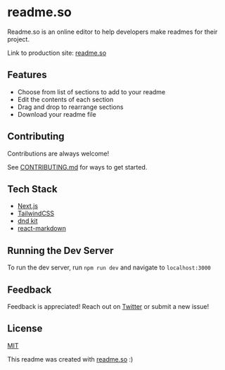 # readme.so

Readme.so is an online editor to help developers make readmes for their project.

Link to production site: [readme.so](https://readme.so)

## Features

- Choose from list of sections to add to your readme
- Edit the contents of each section
- Drag and drop to rearrange sections
- Download your readme file

## Contributing

Contributions are always welcome!

See [CONTRIBUTING.md](/CONTRIBUTING.md) for ways to get started.

## Tech Stack

- [Next.js](https://nextjs.org/)
- [TailwindCSS](https://tailwindcss.com/)
- [dnd kit](https://dndkit.com/)
- [react-markdown](https://github.com/remarkjs/react-markdown)

## Running the Dev Server

To run the dev server, run `npm run dev` and navigate to `localhost:3000`

## Feedback

Feedback is appreciated! Reach out on [Twitter](https://twitter.com/katherinecodes) or submit a new issue!

## License

[MIT](/LICENSE)

This readme was created with [readme.so](https://readme.so) :)
